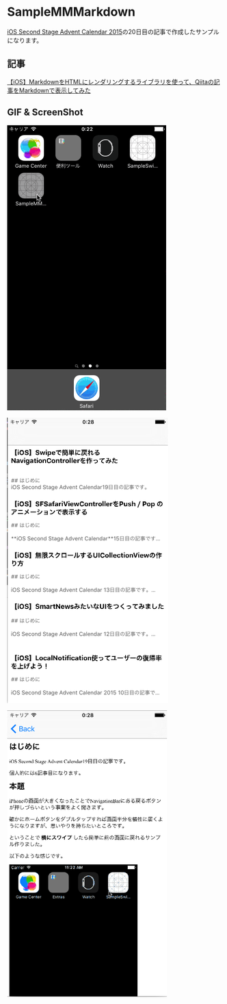 # SampleMMMarkdown

[iOS Second Stage Advent Calendar 2015](http://qiita.com/advent-calendar/2015/ios-2)の20日目の記事で作成したサンプルになります。

## 記事

[【iOS】MarkdownをHTMLにレンダリングするライブラリを使って、Qiitaの記事をMarkdownで表示してみた](http://qiita.com/ryokosuge/items/64bb6df23fbf98325c5c)

## GIF & ScreenShot

![GIF](../Resources/SampleMMMarkdown.gif)

![ScreenShot1](../Resources/SampleMMMarkdown_s1.png)

![ScreenShot2](../Resources/SampleMMMarkdown_s2.png)